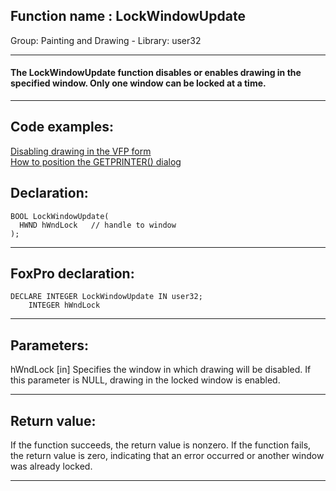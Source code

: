
## Function name : LockWindowUpdate
Group: Painting and Drawing - Library: user32    
***  


#### The LockWindowUpdate function disables or enables drawing in the specified window. Only one window can be locked at a time.
***  


## Code examples:
[Disabling drawing in the VFP form](../../samples/sample_257.md)  
[How to position the GETPRINTER() dialog](../../samples/sample_482.md)  

## Declaration:
```foxpro  
BOOL LockWindowUpdate(
  HWND hWndLock   // handle to window
);  
```  
***  


## FoxPro declaration:
```foxpro  
DECLARE INTEGER LockWindowUpdate IN user32;
	INTEGER hWndLock  
```  
***  


## Parameters:
hWndLock 
[in] Specifies the window in which drawing will be disabled. If this parameter is NULL, drawing in the locked window is enabled.   
***  


## Return value:
If the function succeeds, the return value is nonzero. If the function fails, the return value is zero, indicating that an error occurred or another window was already locked.   
***  

